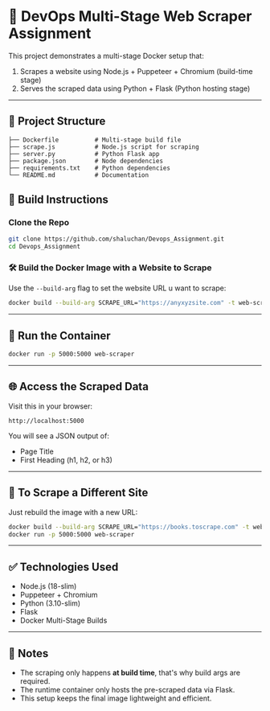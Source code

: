 
# 🐳 DevOps Multi-Stage Web Scraper Assignment

This project demonstrates a multi-stage Docker setup that:
1. Scrapes a website using Node.js + Puppeteer + Chromium (build-time stage)
2. Serves the scraped data using Python + Flask (Python hosting stage)

---

## 📂 Project Structure

```
├── Dockerfile          # Multi-stage build file
├── scrape.js           # Node.js script for scraping
├── server.py           # Python Flask app
├── package.json        # Node dependencies
├── requirements.txt    # Python dependencies
└── README.md           # Documentation
```


## 🧱 Build Instructions

### Clone the Repo
```bash
git clone https://github.com/shaluchan/Devops_Assignment.git
cd Devops_Assignment
```

### 🛠️ Build the Docker Image with a Website to Scrape

Use the `--build-arg` flag to set the website URL u want to scrape:

```bash
docker build --build-arg SCRAPE_URL="https://anyxyzsite.com" -t web-scraper .
```

---

## 🚀 Run the Container

```bash
docker run -p 5000:5000 web-scraper
```

---

## 🌐 Access the Scraped Data

Visit this in your browser:
```
http://localhost:5000
```
You will see a JSON output of:
- Page Title
- First Heading (h1, h2, or h3)

---

## 🔄 To Scrape a Different Site
Just rebuild the image with a new URL:
```bash
docker build --build-arg SCRAPE_URL="https://books.toscrape.com" -t web-scraper .
docker run -p 5000:5000 web-scraper
```

---

## ✅ Technologies Used
- Node.js (18-slim)
- Puppeteer + Chromium
- Python (3.10-slim)
- Flask
- Docker Multi-Stage Builds

---

## 📌 Notes
- The scraping only happens **at build time**, that's why build args are required.
- The runtime container only hosts the pre-scraped data via Flask.
- This setup keeps the final image lightweight and efficient.
```
